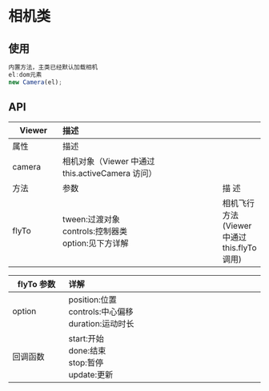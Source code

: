 # 相机类

<camera />

<script setup>
import camera from './camera.vue'
</script>

## 使用

```js
内置方法，主类已经默认加载相机
el:dom元素
new Camera(el);

```

## API

<style>
    table th:nth-of-type(1) {
        width: 100px;
    }
    table th:nth-of-type(2) {
        width: 400px;
    }
</style>

| Viewer | 描述                                                       |                                             |
| ------ | :--------------------------------------------------------- | ------------------------------------------- |
| 属性   | 描述                                                       |                                             |
| camera | 相机对象（Viewer 中通过 this.activeCamera 访问）           |                                             |
| 方法   | 参数                                                       | 描 述                                       |
| flyTo  | tween:过渡对象<br/>controls:控制器类<br/>option:见下方详解 | 相机飞行方法(Viewer 中通过 this.flyTo 调用) |

| flyTo 参数 | 详解                                                              |
| ---------- | :---------------------------------------------------------------- |
| option     | position:位置 <br/> controls:中心偏移<br/> duration:运动时长<br/> |
| 回调函数   | start:开始 <br/> done:结束<br/> stop:暂停<br/>update:更新         |
